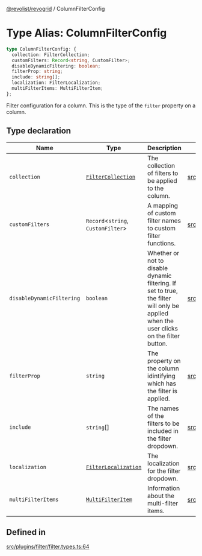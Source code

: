 [@revolist/revogrid](README.md) / ColumnFilterConfig

# Type Alias: ColumnFilterConfig

```ts
type ColumnFilterConfig: {
  collection: FilterCollection;
  customFilters: Record<string, CustomFilter>;
  disableDynamicFiltering: boolean;
  filterProp: string;
  include: string[];
  localization: FilterLocalization;
  multiFilterItems: MultiFilterItem;
};
```

Filter configuration for a column. This is the type of the `filter` property on a column.

## Type declaration

| Name | Type | Description | Defined in |
| ------ | ------ | ------ | ------ |
| `collection` | [`FilterCollection`](TypeAlias.FilterCollection.md) | The collection of filters to be applied to the column. | [src/plugins/filter/filter.types.ts:68](https://github.com/revolist/revogrid/blob/11c1e89888ac9588cc703e312811b4cdaf67f0fb/src/plugins/filter/filter.types.ts#L68) |
| `customFilters` | `Record`\<`string`, `CustomFilter`\> | A mapping of custom filter names to custom filter functions. | [src/plugins/filter/filter.types.ts:76](https://github.com/revolist/revogrid/blob/11c1e89888ac9588cc703e312811b4cdaf67f0fb/src/plugins/filter/filter.types.ts#L76) |
| `disableDynamicFiltering` | `boolean` | Whether or not to disable dynamic filtering. If set to true, the filter will only be applied when the user clicks on the filter button. | [src/plugins/filter/filter.types.ts:93](https://github.com/revolist/revogrid/blob/11c1e89888ac9588cc703e312811b4cdaf67f0fb/src/plugins/filter/filter.types.ts#L93) |
| `filterProp` | `string` | The property on the column idintifying which has the filter is applied. | [src/plugins/filter/filter.types.ts:80](https://github.com/revolist/revogrid/blob/11c1e89888ac9588cc703e312811b4cdaf67f0fb/src/plugins/filter/filter.types.ts#L80) |
| `include` | `string`[] | The names of the filters to be included in the filter dropdown. | [src/plugins/filter/filter.types.ts:72](https://github.com/revolist/revogrid/blob/11c1e89888ac9588cc703e312811b4cdaf67f0fb/src/plugins/filter/filter.types.ts#L72) |
| `localization` | [`FilterLocalization`](TypeAlias.FilterLocalization.md) | The localization for the filter dropdown. | [src/plugins/filter/filter.types.ts:84](https://github.com/revolist/revogrid/blob/11c1e89888ac9588cc703e312811b4cdaf67f0fb/src/plugins/filter/filter.types.ts#L84) |
| `multiFilterItems` | [`MultiFilterItem`](TypeAlias.MultiFilterItem.md) | Information about the multi-filter items. | [src/plugins/filter/filter.types.ts:88](https://github.com/revolist/revogrid/blob/11c1e89888ac9588cc703e312811b4cdaf67f0fb/src/plugins/filter/filter.types.ts#L88) |

## Defined in

[src/plugins/filter/filter.types.ts:64](https://github.com/revolist/revogrid/blob/11c1e89888ac9588cc703e312811b4cdaf67f0fb/src/plugins/filter/filter.types.ts#L64)
